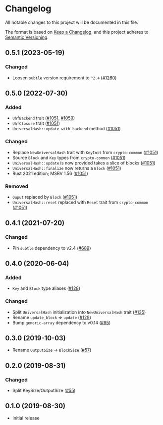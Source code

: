 # Changelog

All notable changes to this project will be documented in this file.

The format is based on [Keep a Changelog](https://keepachangelog.com/en/1.0.0/),
and this project adheres to [Semantic Versioning](https://semver.org/spec/v2.0.0.html).

## 0.5.1 (2023-05-19)
### Changed
- Loosen `subtle` version requirement to `^2.4` ([#1260])

[#1260]: https://github.com/RustCrypto/traits/pull/1260

## 0.5.0 (2022-07-30)
### Added
- `UhfBackend` trait ([#1051], [#1059])
- `UhfClosure` trait ([#1051])
- `UniversalHash::update_with_backend` method ([#1051])

### Changed
- Replace `NewUniversalHash` trait with `KeyInit` from `crypto-common` ([#1051])
- Source `Block` and `Key` types from `crypto-common` ([#1051])
- `UniversalHash::update` is now provided takes a slice of blocks ([#1051])
- `UniversalHash::finalize` now returns a `Block` ([#1051])
- Rust 2021 edition; MSRV 1.56 ([#1051])

### Removed
- `Ouput` replaced by `Block` ([#1051])
- `UniversalHash::reset` replaced with `Reset` trait from `crypto-common` ([#1051])

[#1051]: https://github.com/RustCrypto/traits/pull/1051
[#1059]: https://github.com/RustCrypto/traits/pull/1059

## 0.4.1 (2021-07-20)
### Changed
- Pin `subtle` dependency to v2.4 ([#689])

[#689]: https://github.com/RustCrypto/traits/pull/689

## 0.4.0 (2020-06-04)
### Added
- `Key` and `Block` type aliases ([#128])

### Changed
- Split `UniversalHash` initialization into `NewUniversalHash` trait ([#135])
- Rename `update_block` => `update` ([#129])
- Bump `generic-array` dependency to v0.14 ([#95])

[#135]: https://github.com/RustCrypto/traits/pull/135
[#129]: https://github.com/RustCrypto/traits/pull/129
[#128]: https://github.com/RustCrypto/traits/pull/128
[#95]: https://github.com/RustCrypto/traits/pull/95

## 0.3.0 (2019-10-03)
- Rename `OutputSize` -> `BlockSize` ([#57])

[#57]: https://github.com/RustCrypto/traits/pull/57

## 0.2.0 (2019-08-31)
### Changed
- Split KeySize/OutputSize ([#55])

[#55]: https://github.com/RustCrypto/traits/pull/55

## 0.1.0 (2019-08-30)
- Initial release
